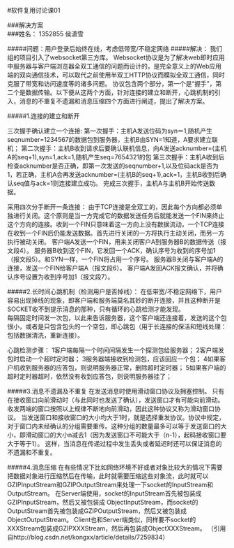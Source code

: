 #软件复用讨论课01                     

###解决方案      
###姓名：                  1352855  侯潇雪                           


#####问题：用户登录后始终在线，考虑低带宽/不稳定网络
#####解决：
我们组的项目引入了websocket第三方库。
Websocket协议是为了解决web即时应用中服务器与客户端浏览器全双工通信的问题而设计的，是完全意义上的Web应用端的双向通信技术，可以取代之前使用半双工HTTP协议而模拟全双工通信，同时克服了带宽和访问速度等的诸多问题。
协议包含两个部分，第一个是“握手”，第二个是数据传输。以下便从这两个方面，针对连接的建立和断开，心跳机制的引入，消息的不重复不遗漏和消息压缩四个方面进行阐述，提出了解决方案。

#####1.连接的建立和断开

三次握手确认建立一个连接:
    第一次握手：主机A发送位码为syn＝1,随机产生seqnumber=1234567的数据包到服务器，主机B由SYN=1知道，A要求建立联机；
    第二次握手：主机B收到请求后要确认联机信息，向A发送acknumber=(主机A的seq+1),syn=1,ack=1,随机产生seq=7654321的包
    第三次握手：主机A收到后检查acknumber是否正确，即第一次发送的seqnumber+1,以及位码ack是否为1，若正确，主机A会再发送acknumber=(主机B的seq+1),ack=1，主机B收到后确认seq值与ack=1则连接建立成功。
    完成三次握手，主机A与主机B开始传送数据。


采用四次分手断开一条连接：
由于TCP连接是全双工的，因此每个方向都必须单独进行关闭。这个原则是当一方完成它的数据发送任务后就能发送一个FIN来终止这个方向的连接。收到一个FIN只意味着这一方向上没有数据流动，一个TCP连接在收到一个FIN后仍能发送数据。首先进行关闭的一方将执行主动关闭，而另一方执行被动关闭。
客户端A发送一个FIN，用来关闭客户A到服务器B的数据传送（报文段4）。
服务器B收到这个FIN，它发回一个ACK，确认序号为收到的序号加1（报文段5）。和SYN一样，一个FIN将占用一个序号。
服务器B关闭与客户端A的连接，发送一个FIN给客户端A（报文段6）。
客户端A发回ACK报文确认，并将确认序号设置为收到序号加1（报文段7）。



#####2.长时间心跳机制（检测用户是否掉线）：
在低带宽/不稳定网络下，用户容易出现掉线的现象，即客户端和服务端莫名其妙的断开连接，并且这种断开是SOCKET收不到提示消息的那种，只有循环的心跳检测才能发现。   
每隔固定时间发一次包，以此来告诉服务器，这个客户端还连接着，发送的这个包很小，或者是只包含包头的一个空包，即心跳包（用于长连接的保活和短线处理：包括数据清洗，重新连接）。
    
心跳检测步骤：
1客户端每隔一个时间间隔发生一个探测包给服务器；
2客户端发包时启动一个超时定时器；
3服务器端接收到检测包，应该回应一个包；
4如果客户机收到服务器的应答包，则说明服务器正常，删除超时定时器；
5如果客户端的超时定时器超时，依然没有收到应答包，则说明服务器挂了；


#####3.消息不遗漏及不重复
在发送消息时使用滑动窗口协议及拥塞控制。
只有在接收窗口向前滑动时（与此同时也发送了确认），发送窗口才有可能向前滑动。
收发两端的窗口按照以上规律不断地向前滑动，因此这种协议又称为滑动窗口协议。
当发送窗口和接收窗口的大小均大于1时，就是选择重发协议。协议中规定，对于窗口内未经确认的分组需要重传。这种分组的数量最多可以等于发送窗口的大小，即滑动窗口的大小n减去1（因为发送窗口不可能大于（n-1），起码接收窗口要大于等于1）。
     这样，当消息在传递过程中发生丢失或者延迟时还可以保证消息的不遗漏和不重复。

#####4.消息压缩
在有些情况下比如网络环境不好或者对象比较大的情况下需要把数据对象进行压缩然后在传输，此时就需要压缩这些对象流，此时就可以 GZIPInputStream和GZIPOutputStream来处理一下socket的InputStream和OutputStream。
在Server端使用，socket的InputStream首先被包装成GZIPInputStream，然后又被包装成 ObjectInputStream，而socket的OutputStream首先被包装成GZIPOutputStream，然后又被包装成 ObjectOutputStream。
Client也和Server端类似，同样要不socket的XXXStream包装成GZIPXXXStream，然后再包装成ObjectXXXStream。
（引用自http://blog.csdn.net/kongxx/article/details/7259834）



